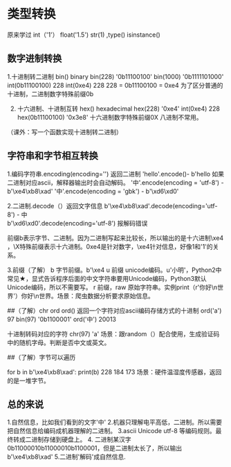 类型转换
===
原来学过 int（'1'）  float('1.5')  str(1)  ,type() isinstance()

## 数字进制转换
1.十进制转二进制  bin()    binary
bin(228)        '0b11100100'
bin(1000)       '0b1111101000'
int(0b11100100) 228
int(0xe4)       228
228 = 0b11100100 = 0xe4
为了区分普通的十进制，二进制数字特殊前缀0b

2. 十六进制、十进制互转  hex()    hexadecimal
hex(228)   '0xe4'
int(0xe4)   228
hex(0b11100100)     '0x3e8'
十六进制数字特殊前缀0X
八进制不常用。

（课外：写一个函数实现十进制转二进制）





## 字符串和字节相互转换
1.编码字符串.encoding(encoding='') 返回二进制
'hello'.encode()- b'hello       如果二进制对应ascii，解释器输出时会自动解码。
'中'.encode(encoding = 'utf-8')  -  b'\xe4\xb8\xad'
'中'.encode(encoding = 'gbk')  -  b'\xd6\xd0'

2.二进制.decode（）返回文字信息
b'\xe4\xb8\xad'.decode(encoding='utf-8')  -  中   
b'\xd6\xd0'.decode(encoding='utf-8')  报解码错误  

前缀b表示字节、二进制。因为二进制写起来比较长，所以输出的是十六进制\xe4 ，\X特殊前缀表示十六进制。0xe4是针对数字，\xe4针对信息，好像1和'1'的关系。



3.前缀（了解）
b 字节前缀。b'\xe4
u 前缀   unicode编码。u'小明'，Python2中常见★，显式告诉程序后面的中文字符串要用Unicode编码，Python3默认Unicode编码，所以不需要写。
r 前缀，raw 原始字符串。实例print（r'你好\n世界'）你好\n世界。场景：爬虫数据分析要求原始信息。

##（了解）chr ord
ord()       返回一个字符对应ascii编码存储方式的十进制
ord('a')    97
bin(97)     '0b1100001'
ord('中')    20013

十进制转码对应的字符
chr(97) 'a'
场景：跟random（）配合使用，生成验证码中的随机字母。判断是否中文或英文。

##（了解）字节可以遍历

for b in b'\xe4\xb8\xad':
    print(b)
228
184
173
场景：硬件温湿度传感器，返回的是一堆字节。

##  总的来说
1.自然信息，比如我们看到的文字'中'
2.机器只理解电平高低，二进制。所以需要把自然信息给编码成机器理解的二进制。
3.ascii Unicode utf-8 等编码规则。最终转成二进制存储到硬盘上。
4. 二进制某汉字    0b11000010b11000010b1100001，但是二进制太长了，所以输出b'\xe4\xb8\xad'
5.二进制'解码'成自然信息.